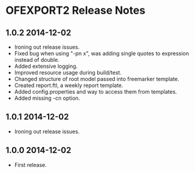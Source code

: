 # OFEXPORT2 Release Notes

## 1.0.2 2014-12-02

- Ironing out release issues.
- Fixed bug when using "-pn x", was adding single quotes to expression instead of double.
- Added extensive logging.
- Improved resource usage during build/test.
- Changed structure of root model passed into freemarker template.
- Created report.ftl, a weekly report template.
- Added config.properties and way to access them from templates.
- Added missing -cn option.

## 1.0.1 2014-12-02

- Ironing out release issues.

## 1.0.0 2014-12-02

- First release.